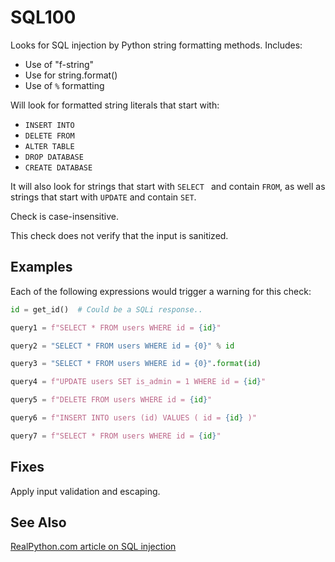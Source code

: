# SQL100

Looks for SQL injection by Python string formatting methods. Includes:

- Use of "f-string"
- Use for string.format()
- Use of `%` formatting

Will look for formatted string literals that start with:

- `INSERT INTO `
- `DELETE FROM`
- `ALTER TABLE `
- `DROP DATABASE `
- `CREATE DATABASE `

It will also look for strings that start with `SELECT ` and contain ` FROM `, as well as strings that start with ` UPDATE ` and contain ` SET `. 

Check is case-insensitive.

This check does not verify that the input is sanitized.

## Examples

Each of the following expressions would trigger a warning for this check:

```python
id = get_id()  # Could be a SQLi response..

query1 = f"SELECT * FROM users WHERE id = {id}"

query2 = "SELECT * FROM users WHERE id = {0}" % id

query3 = "SELECT * FROM users WHERE id = {0}".format(id)

query4 = f"UPDATE users SET is_admin = 1 WHERE id = {id}"

query5 = f"DELETE FROM users WHERE id = {id}"

query6 = f"INSERT INTO users (id) VALUES ( id = {id} )"

query7 = f"SELECT * FROM users WHERE id = {id}"

```

## Fixes

Apply input validation and escaping.

## See Also

[RealPython.com article on SQL injection](https://realpython.com/prevent-python-sql-injection/)